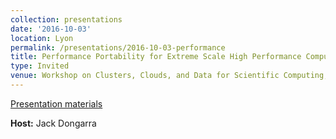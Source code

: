 ```yaml
---
collection: presentations
date: '2016-10-03'
location: Lyon
permalink: /presentations/2016-10-03-performance
title: Performance Portability for Extreme Scale High Performance Computing
type: Invited
venue: Workshop on Clusters, Clouds, and Data for Scientific Computing, Lyon
---
```


[Presentation materials](http://www.netlib.org/utk/people/JackDongarra/CCDSC-2016/)


**Host:** Jack Dongarra